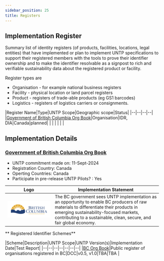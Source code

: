 ```yaml
---
sidebar_position: 25
title: Registers
---
```


## Implementation Register

Summary list of identity registers (of products, facilities, locations, legal entities) that have implemented or plan to implement UNTP specifications to support their registered members with the tools to prove their identifier ownership and to make the identifier resolvable as a signpost to rich and verifiable sustainability data about the registered product or facility. 

Register types are

* Organisation - for example national business registers
* Facility - physical location or land parcel registers
* Product - registers of trade-able products (eg GS1 barcodes)
* Logistics - registers of logistics carriers or consignments.


|Register Name|Type|UNTP Scope|Geographic scope|Status|
|--|--|--|--|
|[Government of British Columbia Org Book](#sample-register)|Organisation|IDR, DIA|Canada|planned| 
| | | | | |


## Implementation Details

### [Government of British Columbia Org Book](https://orgbook.gov.bc.ca/)

* UNTP commitment made on:  11-Sept-2024
* Registration Country: Canada
* Operting Countries: Canada
* Participate in pre-release UNTP Pilots? : Yes

|Logo|Implementation Statement|
|--|--|
|![BC Gov](../../implementations/orgbook.gov.bc.ca/logo.png)|The BC government sees UNTP implementation as an opportunity to enable BC producers of raw materials to differentiate their products in emerging sustainability-focused markets, contributing to a sustainable, clean, secure, and fair global economy. |

** Registered Identifier Schemes**

|Scheme|Description|UNTP Scope|UNTP Version(s)|Implementation Date|Test Report|
|--|--|--|--|--|--|--|
|[BC Org Book](https://orgbook.gov.bc.ca/)|Public register of organisations registered in BC|DCC|v0.5, v1.0|TBA|TBA |

